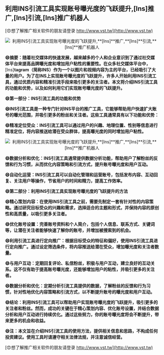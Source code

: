 ## **利用INS引流工具实现账号曝光度的飞跃提升,**[Ins]**推广,**[Ins]**引流,**[Ins]**推广机器人**

[😍想了解推广相关软件的朋友请登录 http://www.vst.tw](http://www.vst.tw)

 <center><img src="https://vst.tw/MP4/tuiguang/png/3.png" alt="利用INS引流工具实现账号曝光度的飞跃提升,**[Ins]**推广,**[Ins]**引流,**[Ins]**推广机器人"></center>

**😄摘要：随着社交媒体的快速发展，越来越多的个人和企业意识到了通过社交媒体平台来提高品牌曝光度和增加用户粘性的重要性。在众多社交媒体平台中，**[Ins]**tagram（简称INS）作为一个以图片和视频内容为主的平台，已经吸引了大量的用户。为了在INS上实现账号曝光度的飞跃提升，许多人开始利用INS引流工具，通过优质内容和精准引流手段来吸引更多的关注者。本文将介绍INS引流工具的功能和优势，以及如何利用它们实现账号曝光度的飞跃提升。**

**😄第一部分：INS引流工具的功能和优势**

**😄INS引流工具是一种专门针对INS平台的推广工具，它能够帮助用户快速扩大账号的曝光范围，并吸引更多的粉丝和关注者。这些工具通常具有以下功能和优势：**

**😄精准定位受众：INS引流工具可以通过用户的兴趣、地理位置、性别等信息进行精准定位，将内容推送给潜在受众群体，提高曝光度的同时增加用户粘性。**

 <center><img src="https://vst.tw/MP4/tuiguang/png/6.png" alt="利用INS引流工具实现账号曝光度的飞跃提升,**[Ins]**推广,**[Ins]**引流,**[Ins]**推广机器人"></center>

**😄数据分析和优化：INS引流工具通常提供数据分析功能，帮助用户了解粉丝的反馈和行为习惯，从而优化内容策略和引流方式，提升账号曝光度和用户互动。**

**😄自动化运营：INS引流工具可以自动化管理和运营账号，包括发布内容、互动回复、关注用户等操作，节省用户的时间和精力，提高工作效率。**

**😄第二部分：利用INS引流工具实现账号曝光度的飞跃提升的方法**

**😄精心策划内容：在使用INS引流工具之前，需要先制定一套有针对性的内容策略。通过研究目标受众的兴趣和需求，选择适合的主题和形式，并保持内容的原创性和高质量，以吸引更多关注者。**

**😄优化账号设置：完善账号资料和个人简介，包括个人信息、联系方式、关键词等，让潜在关注者能够快速了解你的账号，并增加被搜索到的机会。**

**😄利用引流工具进行定向推广：根据目标受众的特征和偏好，使用INS引流工具进行定向推广。通过设定筛选条件，将内容推送给潜在受众，增加曝光度和关注者数量。**

**😄与用户互动：定期回复评论、私信粉丝，积极与用户互动，建立良好的互动关系。这不仅有助于提高账号曝光度，还能够增加用户的粘性，并吸引更多的关注者。**

**😄数据分析和优化：定期分析引流工具提供的数据，了解粉丝的反馈和行为习惯，针对性地优化内容策略和引流方式，以不断提升账号的曝光度和用户互动。**

**😄结论：利用INS引流工具可以帮助用户实现账号曝光度的飞跃提升，吸引更多的关注者和粉丝。然而，成功的关键在于精心策划内容、优化账号设置，并结合数据分析和用户互动进行持续优化。通过这些努力，你的账号曝光度将会不断提升，带来更多的机会和收益。**

**😄注：本文旨在介绍INS引流工具的使用方法，提供相关信息和思路，不构成任何投资建议。使用工具时请遵守相关法律法规，并注意诚信经营。**

[😍想了解推广相关软件的朋友请登录 http://www.vst.tw](http://www.vst.tw)



